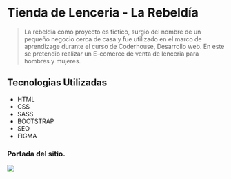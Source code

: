 # Tienda de Lenceria - La Rebeldía


>La rebeldia como proyecto es fictico, surgio del nombre de un pequeño negocio cerca de casa y fue utilizado en el marco de aprendizage durante el curso de Coderhouse, Desarrollo web. En este se pretendio realizar un E-comerce de venta de lenceria para hombres y mujeres.

## Tecnologias Utilizadas
- HTML
- CSS
- SASS
- BOOTSTRAP
- SEO
- FIGMA
### Portada del sitio.
![](https://github.com/danielisaac24/La-rebeldia-comision39385/blob/main/assets/img/Portada.png)
